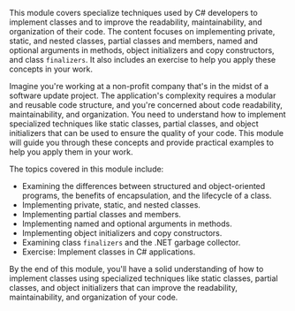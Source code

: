 This module covers specialize techniques used by C# developers to implement classes and to improve the readability, maintainability, and organization of their code. The content focuses on implementing private, static, and nested classes, partial classes and members, named and optional arguments in methods, object initializers and copy constructors, and class `finalizers`. It also includes an exercise to help you apply these concepts in your work.

Imagine you're working at a non-profit company that's in the midst of a software update project. The application's complexity requires a modular and reusable code structure, and you're concerned about code readability, maintainability, and organization. You need to understand how to implement specialized techniques like static classes, partial classes, and object initializers that can be used to ensure the quality of your code. This module will guide you through these concepts and provide practical examples to help you apply them in your work.

The topics covered in this module include:

- Examining the differences between structured and object-oriented programs, the benefits of encapsulation, and the lifecycle of a class.
- Implementing private, static, and nested classes.
- Implementing partial classes and members.
- Implementing named and optional arguments in methods.
- Implementing object initializers and copy constructors.
- Examining class `finalizers` and the .NET garbage collector.
- Exercise: Implement classes in C# applications.

By the end of this module, you'll have a solid understanding of how to implement classes using specialized techniques like static classes, partial classes, and object initializers that can improve the readability, maintainability, and organization of your code.
